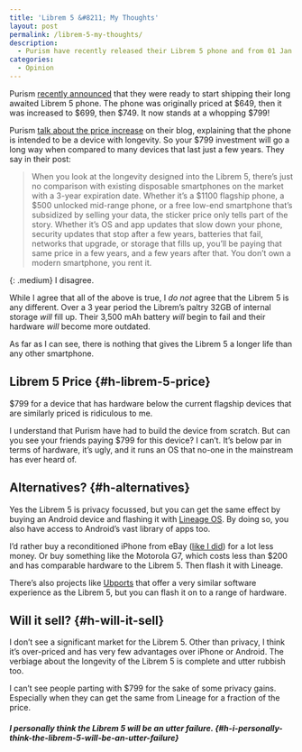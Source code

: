 ```yaml
---
title: 'Librem 5 &#8211; My Thoughts'
layout: post
permalink: /librem-5-my-thoughts/
description:
  - Purism have recently released their Librem 5 phone and from 01 Jan 2020 it will cost a whopping $799! Here are my thoughts on the Librem 5.
categories:
  - Opinion
---
```

Purism [recently announced](https://puri.sm/posts/breaking-ground/) that they were ready to start shipping their long awaited Librem 5 phone. The phone was originally priced at $649, then it was increased to $699, then $749. It now stands at a whopping $799!

Purism [talk about the price increase](https://puri.sm/posts/librem-5-price-increase/) on their blog, explaining that the phone is intended to be a device with longevity. So your $799 investment will go a long way when compared to many devices that last just a few years. They say in their post:

<blockquote class="wp-block-quote">
  <p>
    When you look at the longevity designed into the Librem 5, there’s just no comparison with existing disposable smartphones on the market with a 3-year expiration date. Whether it’s a $1100 flagship phone, a $500 unlocked mid-range phone, or a free low-end smartphone that’s subsidized by selling your data, the sticker price only tells part of the story. Whether it’s OS and app updates that slow down your phone, security updates that stop after a few years, batteries that fail, networks that upgrade, or storage that fills up, you’ll be paying that same price in a few years, and a few years after that. You don’t own a modern smartphone, you rent it.
  </p>
</blockquote>

{: .medium}
I disagree.

While I agree that all of the above is true, I _do not_ agree that the Librem 5 is any different. Over a 3 year period the Librem&#8217;s paltry 32GB of internal storage _will_ fill up. Their 3,500 mAh battery _will_ begin to fail and their hardware _will_ become more outdated.

As far as I can see, there is nothing that gives the Librem 5 a longer life than any other smartphone.

## Librem 5 Price {#h-librem-5-price}

$799 for a device that has hardware below the current flagship devices that are similarly priced is ridiculous to me.

I understand that Purism have had to build the device from scratch. But can you see your friends paying $799 for this device? I can&#8217;t. It&#8217;s below par in terms of hardware, it&#8217;s ugly, and it runs an OS that no-one in the mainstream has ever heard of.

## Alternatives? {#h-alternatives}

Yes the Librem 5 is privacy focussed, but you can get the same effect by buying an Android device and flashing it with [Lineage OS](https://lineageos.org/). By doing so, you also have access to Android&#8217;s vast library of apps too.

I&#8217;d rather buy a reconditioned iPhone from eBay ([like I did](https://kevq.uk/why-im-ditching-android/)) for a lot less money. Or buy something like the Motorola G7, which costs less than $200 and has comparable hardware to the Librem 5. Then flash it with Lineage.

There&#8217;s also projects like [Ubports](https://ubports.com/) that offer a very similar software experience as the Librem 5, but you can flash it on to a range of hardware.

## Will it sell? {#h-will-it-sell}

I don&#8217;t see a significant market for the Librem 5. Other than privacy, I think it&#8217;s over-priced and has very few advantages over iPhone or Android. The verbiage about the longevity of the Librem 5 is complete and utter rubbish too.

I can&#8217;t see people parting with $799 for the sake of some privacy gains. Especially when they can get the same from Lineage for a fraction of the price.

##### I personally think the Librem 5 will be an utter failure. {#h-i-personally-think-the-librem-5-will-be-an-utter-failure}
